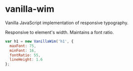 vanilla-wim
===========

Vanilla JavaScript implementation of responsive typography.

Responsive to element's width. Maintains a font ratio.

```javascript
var h1 = new VanillaWim('h1', {
  maxFont: 75,
  minFont: 16,
  fontRatio: 55,
  lineHeight: 1.6
};
```
